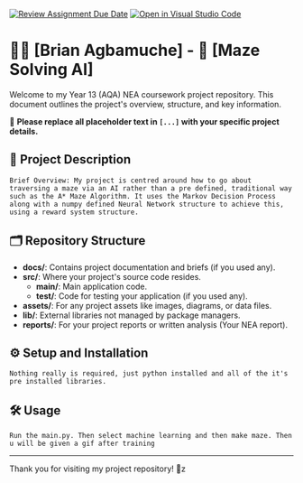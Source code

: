 [![Review Assignment Due Date](https://classroom.github.com/assets/deadline-readme-button-24ddc0f5d75046c5622901739e7c5dd533143b0c8e959d652212380cedb1ea36.svg)](https://classroom.github.com/a/BgqLC5JX)
[![Open in Visual Studio Code](https://classroom.github.com/assets/open-in-vscode-718a45dd9cf7e7f842a935f5ebbe5719a5e09af4491e668f4dbf3b35d5cca122.svg)](https://classroom.github.com/online_ide?assignment_repo_id=13790738&assignment_repo_type=AssignmentRepo)
# 👨‍💻 [Brian Agbamuche] - 🚀 [Maze Solving AI]

Welcome to my Year 13 (AQA) NEA coursework project repository. This document outlines the project's overview, structure, and key information.

📝 **Please replace all placeholder text in `[...]` with your specific project details.**

## 📖 Project Description

`Brief Overview: My project is centred around how to go about traversing a maze via an AI rather than a pre defined, traditional way such as the A* Maze Algorithm. It uses the Markov Decision Process along with a numpy defined Neural Network structure to achieve this, using a reward system structure.`

## 🗂 Repository Structure

- **docs/**: Contains project documentation and briefs (if you used any).
- **src/**: Where your project's source code resides.
  - **main/**: Main application code.
  - **test/**: Code for testing your application (if you used any).
- **assets/**: For any project assets like images, diagrams, or data files.
- **lib/**: External libraries not managed by package managers.
- **reports/**: For your project reports or written analysis (Your NEA report).

## ⚙️ Setup and Installation

`Nothing really is required, just python installed and all of the it's pre installed libraries.`

## 🛠 Usage

`Run the main.py. Then select machine learning and then make maze. Then u will be given a gif after training`

---

Thank you for visiting my project repository! 🙏z